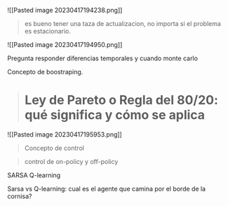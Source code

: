 ![[Pasted image 20230417194238.png]]

> es bueno tener una taza de actualizacion, no importa si el problema es estacionario.

![[Pasted image 20230417194950.png]]

Pregunta responder diferencias temporales y cuando monte carlo

Concepto de boostraping.

> # Ley de Pareto o Regla del 80/20: qué significa y cómo se aplica

![[Pasted image 20230417195953.png]]

> Concepto de control

> control de on-policy y off-policy

SARSA
Q-learning

Sarsa vs Q-learning: cual es el agente que camina por el borde de la cornisa? 


